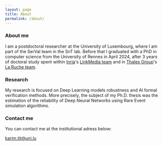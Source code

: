 ```yaml
---
layout: page
title: About
permalink: /about/
---
```


### About me

I am a postdoctoral researcher at the University of Luxembourg, where I am part of the SerVal team in the SnT lab. Before that I graduated with a PhD in computer science from the University of Rennes in April 2024, after 3 years of doctoral study spent within [Inria](https://www.inria.fr/en)'s [LinkMedia team](http://www-linkmedia.irisa.fr/) and in [Thales Group](https://www.thalesgroup.com/en)'s [La Ruche team](https://www.thalesgroup.com/en/worldwide/news/hive-activity). 


### Research

My research is focused on Deep Learning models robustness and AI formal verification methods. More precisely, the subject of my Ph.D. thesis was the estimation of the reliability of Deep Neural Networks using Rare Event simulation algorithms.

### Contact me

You can contact me at the institutional adress below:

[karim.tit@uni.lu](mailto:karim.tit@uni.lu)